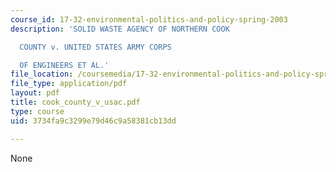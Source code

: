 ```yaml
---
course_id: 17-32-environmental-politics-and-policy-spring-2003
description: 'SOLID WASTE AGENCY OF NORTHERN COOK

  COUNTY v. UNITED STATES ARMY CORPS

  OF ENGINEERS ET AL.'
file_location: /coursemedia/17-32-environmental-politics-and-policy-spring-2003/3734fa9c3299e79d46c9a58381cb13dd_cook_county_v_usac.pdf
file_type: application/pdf
layout: pdf
title: cook_county_v_usac.pdf
type: course
uid: 3734fa9c3299e79d46c9a58381cb13dd

---
```

None